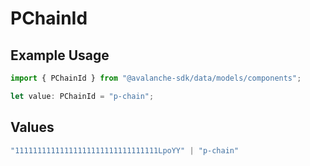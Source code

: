 # PChainId

## Example Usage

```typescript
import { PChainId } from "@avalanche-sdk/data/models/components";

let value: PChainId = "p-chain";
```

## Values

```typescript
"11111111111111111111111111111111LpoYY" | "p-chain"
```